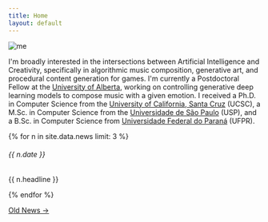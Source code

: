 ```yaml
---
title: Home
layout: default
---
```


<div class="container">
  <div class="row align-items-center">
    <div class="col-lg-3 pb-2">
      <img class="profile-picture" src="{{'/assets/images/avatar3.jpg' | relative_url}}" alt="me"/>
    </div>
    <div class="col-lg">
      <p>
      I'm broadly interested in the intersections between Artificial Intelligence and Creativity, specifically in
      algorithmic music composition, generative art, and procedural content generation for games. I'm currently a Postdoctoral Fellow at the <a href="https://www.ualberta.ca">University of Alberta</a>, working on controlling generative deep learning models to compose music with a given emotion. I received a Ph.D. in Computer Science from the <a href="https://www.ucsc.edu">University of California, Santa Cruz</a> (UCSC), a M.Sc. in Computer Science from the <a href="https://www.usp.br">Universidade de São Paulo</a> (USP), and a B.Sc. in Computer Science from <a href="https://www.ufpr.br">Universidade Federal do Paraná</a> (UFPR).
      </p>
    </div>
  </div>
</div>

<div class="pt-4">
  {% for n in site.data.news limit: 3 %}
  <div class="card mb-2 bg-light border-0">
    <div class="card-body align-items-center">
      <h6 class="card-title fw-bold">{{ n.date }}</h6>
      <p class="card-text">{{ n.headline }}</p>
    </div>
  </div>
  {% endfor %}

  <p class="text-end pt-2">
    <a class="fw-light" href="news.html">
      Old News →
    </a>
  </p>
</div>
